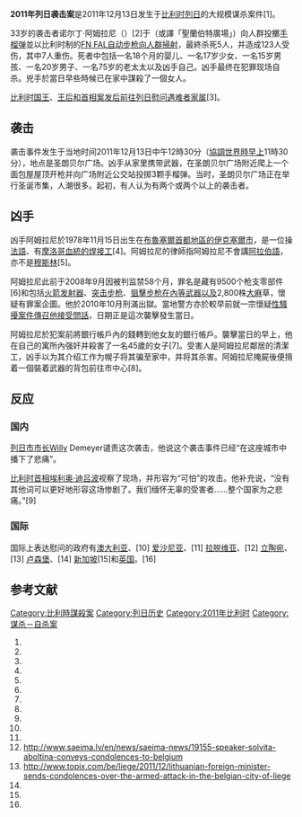 **2011年列日袭击案**是2011年12月13日发生于[比利时](../Page/比利时.md "wikilink")[列日](../Page/列日.md "wikilink")的大规模谋杀案件\[1\]。

33岁的袭击者诺尔丁·阿姆拉尼（）\[2\]于（或譯「聖蘭伯特廣場」）向人群投擲[手榴弹](../Page/手榴弹.md "wikilink")並以比利时制的[FN FAL自动步枪向人群掃射](https://zh.wikipedia.org/wiki/FN_FAL自动步枪 "wikilink")，最終杀死5人，并造成123人受伤，其中7人重伤。死者中包括一名18个月的婴儿、一名17岁少女、一名15岁男孩、一名20岁男子、一名75岁的老太太以及凶手自己。凶手最终在犯罪现场自杀。兇手於當日早些時候已在家中謀殺了一個女人。

[比利时国王](https://zh.wikipedia.org/wiki/比利时国王 "wikilink")、[王后和](../Page/保拉_\(比利時王后\).md "wikilink")[首相案发后前往列日慰问遇难者家属](https://zh.wikipedia.org/wiki/比利时首相 "wikilink")\[3\]。

## 袭击

袭击事件发生于当地时间2011年12月13日中午12時30分（[協調世界時早上](https://zh.wikipedia.org/wiki/協調世界時 "wikilink")11時30分），地点是圣朗贝尔广场。凶手从家里携带武器，在圣朗贝尔广场附近爬上一个面包屋屋顶开枪并向广场附近公交站投掷3颗手榴弹。当时，圣朗贝尔广场正在举行圣诞市集，人潮很多。起初，有人认为有两个或两个以上的袭击者。

## 凶手

凶手阿姆拉尼於1978年11月15日出生在[布魯塞爾首都地區的](https://zh.wikipedia.org/wiki/布魯塞爾首都地區 "wikilink")[伊克塞爾市](https://zh.wikipedia.org/wiki/伊克塞爾 "wikilink")，是一位操[法語](https://zh.wikipedia.org/wiki/法語 "wikilink")、有[摩洛哥血統的焊接工](https://zh.wikipedia.org/wiki/摩洛哥 "wikilink")\[4\]。阿姆拉尼的律師指阿姆拉尼不會講[阿拉伯語](https://zh.wikipedia.org/wiki/阿拉伯語 "wikilink")，亦不是[穆斯林](../Page/穆斯林.md "wikilink")\[5\]。

阿姆拉尼此前于2008年9月因被判监禁58个月，罪名是藏有9500个枪支零部件\[6\]和包括[火箭发射器](https://zh.wikipedia.org/wiki/火箭发射器 "wikilink")、[突击步枪](../Page/突击步枪.md "wikilink")、[狙擊步枪在內等武器以及](https://zh.wikipedia.org/wiki/狙擊步枪 "wikilink")2,800株[大麻](../Page/大麻.md "wikilink")草，懷疑有罪案企圖。他於2010年10月刑滿出獄。當地警方亦於較早前就一宗懷疑[性騷擾案件傳召他接受問話](https://zh.wikipedia.org/wiki/性騷擾 "wikilink")，日期正是這次襲擊發生當日。

阿姆拉尼於犯案前將銀行帳戶內的錢轉到他女友的銀行帳戶。襲擊當日的早上，他在自己的寓所內强奸并殺害了一名45歲的女子\[7\]。受害人是阿姆拉尼鄰居的清潔工，凶手以为其介绍工作为幌子将其骗至家中，并将其杀害。阿姆拉尼掩屍後便揹着一個裝着武器的背包前往市中心\[8\]。

## 反应

### 国内

[列日市市长Willy](https://zh.wikipedia.org/wiki/列日市 "wikilink") Demeyer谴责这次袭击，他说这个袭击事件已经“在这座城市中播下了悲痛”。

[比利时首相](https://zh.wikipedia.org/wiki/比利时首相 "wikilink")[埃利奥·迪吕波](../Page/埃利奥·迪吕波.md "wikilink")视察了现场，并形容为“可怕”的攻击。他补充说，“没有其他词可以更好地形容这场惨剧了。我们缅怀无辜的受害者……整个国家为之悲痛。”\[9\]

### 国际

国际上表达慰问的政府有[澳大利亚](../Page/澳大利亚.md "wikilink")、\[10\] [爱沙尼亚](../Page/爱沙尼亚.md "wikilink")、\[11\] [拉脱维亚](https://zh.wikipedia.org/wiki/拉脱维亚 "wikilink")、\[12\] [立陶宛](https://zh.wikipedia.org/wiki/立陶宛 "wikilink")、\[13\] [卢森堡](../Page/卢森堡.md "wikilink")、\[14\] [新加坡](../Page/新加坡.md "wikilink")\[15\]和[英国](https://zh.wikipedia.org/wiki/英国 "wikilink")。\[16\]

## 参考文献

<div class="references-small">

<references>

</references>

</div>

[Category:比利時謀殺案](https://zh.wikipedia.org/wiki/Category:比利時謀殺案 "wikilink") [Category:列日历史](https://zh.wikipedia.org/wiki/Category:列日历史 "wikilink") [Category:2011年比利时](https://zh.wikipedia.org/wiki/Category:2011年比利时 "wikilink") [Category:谋杀－自杀案](https://zh.wikipedia.org/wiki/Category:谋杀－自杀案 "wikilink")

1.
2.
3.
4.
5.
6.
7.
8.
9.
10.
11.
12. <http://www.saeima.lv/en/news/saeima-news/19155-speaker-solvita-aboltina-conveys-condolences-to-belgium>
13. <http://www.topix.com/be/liege/2011/12/lithuanian-foreign-minister-sends-condolences-over-the-armed-attack-in-the-belgian-city-of-liege>
14.
15.
16.